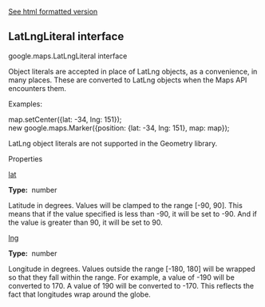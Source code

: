 [See html formatted version](https://huasofoundries.github.io/google-maps-documentation/LatLngLiteral.html)


LatLngLiteral interface
-----------------------

google.maps.LatLngLiteral interface

Object literals are accepted in place of LatLng objects, as a convenience, in many places. These are converted to LatLng objects when the Maps API encounters them.

Examples:

 map.setCenter({lat: -34, lng: 151});  
 new google.maps.Marker({position: {lat: -34, lng: 151}, map: map}); 

LatLng object literals are not supported in the Geometry library.

Properties

[lat](#LatLngLiteral.lat)

**Type:**  number

Latitude in degrees. Values will be clamped to the range \[-90, 90\]. This means that if the value specified is less than -90, it will be set to -90. And if the value is greater than 90, it will be set to 90.

[lng](#LatLngLiteral.lng)

**Type:**  number

Longitude in degrees. Values outside the range \[-180, 180\] will be wrapped so that they fall within the range. For example, a value of -190 will be converted to 170. A value of 190 will be converted to -170. This reflects the fact that longitudes wrap around the globe.